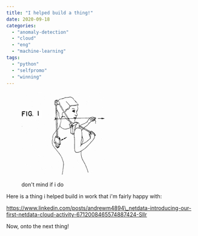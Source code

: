 ```yaml
---
title: "I helped build a thing!"
date: 2020-09-18
categories: 
  - "anomaly-detection"
  - "cloud"
  - "eng"
  - "machine-learning"
tags: 
  - "python"
  - "selfpromo"
  - "winning"
---
```


<figure>

![](images/patt.gif)

<figcaption>

don't mind if i do

</figcaption>

</figure>

Here is a thing i helped build in work that i'm fairly happy with:

https://www.linkedin.com/posts/andrewm4894\_netdata-introducing-our-first-netdata-cloud-activity-6712008465574887424-SlIr

Now, onto the next thing!
